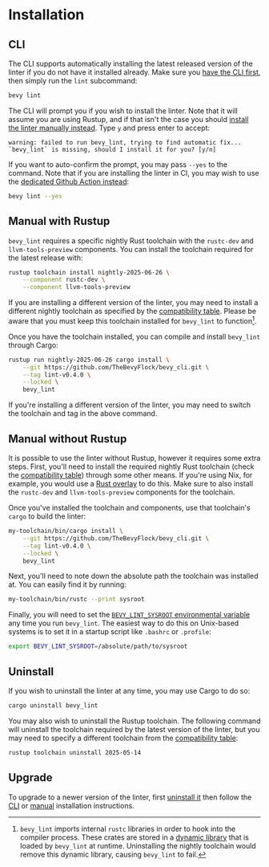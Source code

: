 # Installation

## CLI

The CLI supports automatically installing the latest released version of the linter if you do not have it installed already. Make sure you [have the CLI first](../cli/install.md), then simply run the `lint` subcommand:

```sh
bevy lint
```

The CLI will prompt you if you wish to install the linter. Note that it will assume you are using Rustup, and if that isn't the case you should [install the linter manually instead](#manual-without-rustup). Type `y` and press enter to accept:

```
warning: failed to run bevy_lint, trying to find automatic fix...
`bevy_lint` is missing, should I install it for you? [y/n]
```

If you want to auto-confirm the prompt, you may pass `--yes` to the command. Note that if you are installing the linter in CI, you may wish to use the [dedicated Github Action instead](github-actions.md):

```sh
bevy lint --yes
```

## Manual with Rustup

`bevy_lint` requires a specific nightly Rust toolchain with the `rustc-dev` and `llvm-tools-preview` components. You can install the toolchain required for the latest release with:

```sh
rustup toolchain install nightly-2025-06-26 \
    --component rustc-dev \
    --component llvm-tools-preview
```

If you are installing a different version of the linter, you may need to install a different nightly toolchain as specified by the [compatibility table](compatibility.md). Please be aware that you must keep this toolchain installed for `bevy_lint` to function[^keep-toolchain-installed].

[^keep-toolchain-installed]: `bevy_lint` imports internal `rustc` libraries in order to hook into the compiler process. These crates are stored in a [dynamic library](https://en.wikipedia.org/wiki/Dynamic_linker) that is loaded by `bevy_lint` at runtime. Uninstalling the nightly toolchain would remove this dynamic library, causing `bevy_lint` to fail.

Once you have the toolchain installed, you can compile and install `bevy_lint` through Cargo:

```sh
rustup run nightly-2025-06-26 cargo install \
    --git https://github.com/TheBevyFlock/bevy_cli.git \
    --tag lint-v0.4.0 \
    --locked \
    bevy_lint
```

If you're installing a different version of the linter, you may need to switch the toolchain and tag in the above command.

## Manual without Rustup

It is possible to use the linter without Rustup, however it requires some extra steps. First, you'll need to install the required nightly Rust toolchain (check the [compatibility table](compatibility.md)) through some other means. If you're using Nix, for example, you would use a [Rust overlay](https://nixos.wiki/wiki/Rust#Unofficial_overlays) to do this. Make sure to also install the `rustc-dev` and `llvm-tools-preview` components for the toolchain.

Once you've installed the toolchain and components, use that toolchain's `cargo` to build the linter:

```sh
my-toolchain/bin/cargo install \
    --git https://github.com/TheBevyFlock/bevy_cli.git \
    --tag lint-v0.4.0 \
    --locked \
    bevy_lint
```

Next, you'll need to note down the absolute path the toolchain was installed at. You can easily find it by running:

```sh
my-toolchain/bin/rustc --print sysroot
```

Finally, you will need to set the [`BEVY_LINT_SYSROOT` environmental variable](environmental-variables.md#bevy_lint_sysroot) any time you run `bevy_lint`. The easiest way to do this on Unix-based systems is to set it in a startup script like `.bashrc` or `.profile`:

```sh
export BEVY_LINT_SYSROOT=/absolute/path/to/sysroot
```

## Uninstall

If you wish to uninstall the linter at any time, you may use Cargo to do so:

```sh
cargo uninstall bevy_lint
```

You may also wish to uninstall the Rustup toolchain. The following command will uninstall the toolchain required by the latest version of the linter, but you may need to specify a different toolchain from the [compatibility table](compatibility.md):

```sh
rustup toolchain uninstall 2025-05-14
```

## Upgrade

To upgrade to a newer version of the linter, first [uninstall it](#uninstall) then follow the [CLI](#cli) or [manual](#manual-with-rustup) installation instructions.
